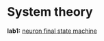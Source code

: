 # System theory
**lab1:** [neuron final state machine](https://github.com/7Kseniya/system_theory/tree/main/lab1)
